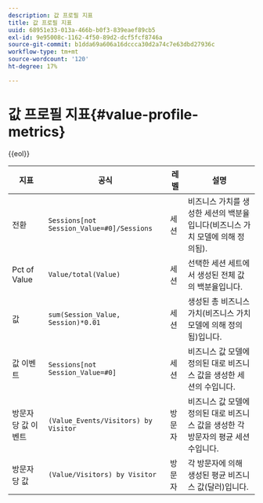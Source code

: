 ```yaml
---
description: 값 프로필 지표
title: 값 프로필 지표
uuid: 68951e33-013a-466b-b0f3-839eaef89cb5
exl-id: 9e95008c-1162-4f50-89d2-dcf5fcf8746a
source-git-commit: b1dda69a606a16dccca30d2a74c7e63dbd27936c
workflow-type: tm+mt
source-wordcount: '120'
ht-degree: 17%

---
```


# 값 프로필 지표{#value-profile-metrics}

{{eol}}

| 지표 | 공식 | 레벨 | 설명 |
|---|---|---|---|
| 전환 | `Sessions[not Session_Value=#0]/Sessions` | 세션 | 비즈니스 가치를 생성한 세션의 백분율입니다(비즈니스 가치 모델에 의해 정의됨). |
| Pct of Value | `Value/total(Value)` | 세션 | 선택한 세션 세트에서 생성된 전체 값의 백분율입니다. |
| 값 | `sum(Session_Value, Session)*0.01` | 세션 | 생성된 총 비즈니스 가치(비즈니스 가치 모델에 의해 정의됨)입니다. |
| 값 이벤트 | `Sessions[not Session_Value=#0]` | 세션 | 비즈니스 값 모델에 정의된 대로 비즈니스 값을 생성한 세션의 수입니다. |
| 방문자당 값 이벤트 | `(Value_Events/Visitors) by Visitor` | 방문자 | 비즈니스 값 모델에 정의된 대로 비즈니스 값을 생성한 각 방문자의 평균 세션 수입니다. |
| 방문자당 값 | `(Value/Visitors) by Visitor` | 방문자 | 각 방문자에 의해 생성된 평균 비즈니스 값(달러)입니다. |
